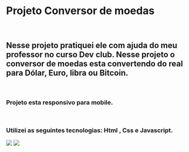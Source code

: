   <h1> Projeto Conversor de moedas </h1>
<br>
<h2> Nesse projeto pratiquei ele com ajuda do meu professor no curso Dev club.
Nesse projeto o conversor de moedas esta convertendo do real para Dólar, Euro, libra ou Bitcoin. </h2>
<br>
<h3>Projeto esta responsivo para mobile.</h3> 
  <br>
<h3> 
  Utilizei as seguintes tecnologias: Html , Css e Javascript.
</h3>

<img src="https://github.com/Weslley-silva23/projeto-conversor-de-moedas/blob/main/conversor%20desktop.png?raw=true">
<img src="https://github.com/Weslley-silva23/projeto-conversor-de-moedas/blob/main/conversor%20mobile.png?raw=true">
